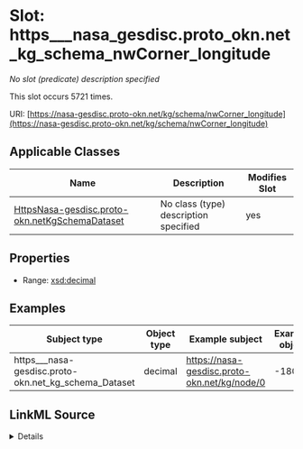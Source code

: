 

# Slot: https___nasa_gesdisc.proto_okn.net_kg_schema_nwCorner_longitude


_No slot (predicate) description specified_






This slot occurs 5721 times.


URI: [https://nasa-gesdisc.proto-okn.net/kg/schema/nwCorner_longitude](https://nasa-gesdisc.proto-okn.net/kg/schema/nwCorner_longitude)



<!-- no inheritance hierarchy -->





## Applicable Classes

| Name | Description | Modifies Slot |
| --- | --- | --- |
| [HttpsNasa-gesdisc.proto-okn.netKgSchemaDataset](../classes/HttpsNasa-gesdisc.proto-okn.netKgSchemaDataset.md) | No class (type) description specified |  yes  |







## Properties

* Range: [xsd:decimal](http://www.w3.org/2001/XMLSchema#decimal)






## Examples

| Subject type | Object type | Example subject | Example object | Occurrences |
| --- | --- | --- | --- | --- |
| https___nasa-gesdisc.proto-okn.net_kg_schema_Dataset | decimal | https://nasa-gesdisc.proto-okn.net/kg/node/0 | -180.0 | 5721 |




## LinkML Source

<details>

```yaml
name: https___nasa-gesdisc.proto-okn.net_kg_schema_nwCorner_longitude
annotations:
  count:
    tag: count
    value: 5721
description: No slot (predicate) description specified
examples:
- object:
    example_object: '-180.0'
    example_object_type: decimal
    example_predicate: https://nasa-gesdisc.proto-okn.net/kg/schema/nwCorner_longitude
    example_subject: https://nasa-gesdisc.proto-okn.net/kg/node/0
    example_subject_type: https___nasa-gesdisc.proto-okn.net_kg_schema_Dataset
from_schema: nasa-gesdisc
rank: 1000
slot_uri: https://nasa-gesdisc.proto-okn.net/kg/schema/nwCorner_longitude
alias: https___nasa_gesdisc.proto_okn.net_kg_schema_nwCorner_longitude
domain_of:
- https___nasa-gesdisc.proto-okn.net_kg_schema_Dataset
range: decimal

```
</details>